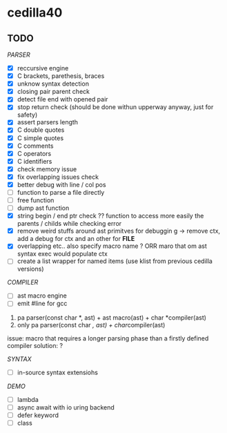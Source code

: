 # cedilla40

## TODO

*PARSER*

- [x] reccursive engine
- [x] C brackets, parethesis, braces
- [x] unknow syntax detection
- [x] closing pair parent check
- [x] detect file end with opened pair
- [x] stop return check (should be done withun upperway anyway, just for safety)
- [x] assert parsers length
- [x] C double quotes
- [x] C simple quotes
- [x] C comments
- [x] C operators
- [x] C identifiers
- [x] check memory issue
- [x]  fix overlapping issues check
- [x] better debug with line / col pos
- [ ] function to parse a file directly
- [ ] free function
- [ ] dump ast function
- [x] string begin / end ptr check ?? function to access more easily the parents / childs while checking error
- [x] remove weird stuffs around ast primitves for debuggin g -> remove ctx, add a debug for ctx and an other for __FILE__
- [x] overlapping etc.. also specify macro name ? ORR maro that om ast syntax exec would populate ctx
- [ ] create a list wrapper for named items (use klist from previous cedilla versions)

*COMPILER*
- [ ] ast macro engine
- [ ] emit #line for gcc

1) pa parser(const char *, ast) +  ast macro(ast) + char *compiler(ast)
2) only pa parser(const char *, ast) + char*compiler(ast)

issue: macro that requires a longer parsing phase than a firstly defined compiler
solution: ?

*SYNTAX*
- [ ] in-source syntax extensiohs

*DEMO*
- [ ] lambda
- [ ] async await with io uring backend
- [ ] defer keyword
- [ ] class
